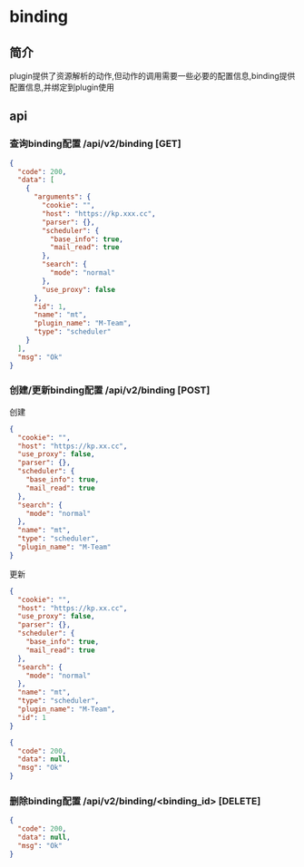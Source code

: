 # binding

## 简介

plugin提供了资源解析的动作,但动作的调用需要一些必要的配置信息,binding提供配置信息,并绑定到plugin使用

## api

### 查询binding配置 /api/v2/binding [GET]

```json
{
  "code": 200,
  "data": [
    {
      "arguments": {
        "cookie": "",
        "host": "https://kp.xxx.cc",
        "parser": {},
        "scheduler": {
          "base_info": true,
          "mail_read": true
        },
        "search": {
          "mode": "normal"
        },
        "use_proxy": false
      },
      "id": 1,
      "name": "mt",
      "plugin_name": "M-Team",
      "type": "scheduler"
    }
  ],
  "msg": "Ok"
}
```

### 创建/更新binding配置 /api/v2/binding [POST]

创建

```json
{
  "cookie": "",
  "host": "https://kp.xx.cc",
  "use_proxy": false,
  "parser": {},
  "scheduler": {
    "base_info": true,
    "mail_read": true
  },
  "search": {
    "mode": "normal"
  },
  "name": "mt",
  "type": "scheduler",
  "plugin_name": "M-Team"
}
```

更新

```json
{
  "cookie": "",
  "host": "https://kp.xx.cc",
  "use_proxy": false,
  "parser": {},
  "scheduler": {
    "base_info": true,
    "mail_read": true
  },
  "search": {
    "mode": "normal"
  },
  "name": "mt",
  "type": "scheduler",
  "plugin_name": "M-Team",
  "id": 1
}
```

```json
{
  "code": 200,
  "data": null,
  "msg": "Ok"
}
```

### 删除binding配置 /api/v2/binding/<binding_id> [DELETE]

```json
{
  "code": 200,
  "data": null,
  "msg": "Ok"
}
```
